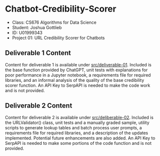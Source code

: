 # Chatbot-Credibility-Scorer

<ul>
  <li>Class: CS676 Algorithms for Data Science</li>
  <li>Student: Joshua Gottlieb</li>
  <li>ID: U01999343</li>
  <li>Project 01: URL Credibility Scorer for Chatbots</li>
</ul>

## Deliverable 1 Content

Content for deliverable 1 is available under [src/deliverable-01](https://github.com/JoshuaGottlieb/Chatbot-Credibility-Scorer/tree/main/src/deliverable-01). Included is the base function provided by ChatGPT, unit tests with explanations for poor performance in a Jupyter notebook, a requirements file for required libraries, and an informal analysis of the quality of the base credibility scorer function. An API Key to SerpAPI is needed to make the code work and is not provided.

## Deliverable 2 Content

Content for deliverable 2 is available under [src/deliberable-02](https://github.com/JoshuaGottlieb/Chatbot-Credibility-Scorer/tree/main/src/deliverable-02). Included is the URLValidator() class, unit tests and a manually graded sample, utility scripts to generate lookup tables and batch process user prompts, a requirements file for required libraries, and a description of the updates implemented. Potential future enhancements are also added. An API Key to SerpAPI is needed to make some portions of the code function and is not provided.
